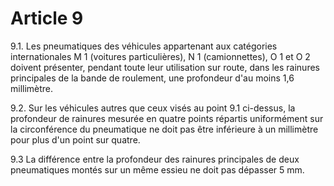 # Article 9

9.1. Les pneumatiques des véhicules appartenant aux catégories internationales M 1 (voitures particulières), N 1 (camionnettes), O 1 et O 2 doivent présenter, pendant toute leur utilisation sur route, dans les rainures principales de la bande de roulement, une profondeur d'au moins 1,6 millimètre.

9.2. Sur les véhicules autres que ceux visés au point 9.1 ci-dessus, la profondeur de rainures mesurée en quatre points répartis uniformément sur la circonférence du pneumatique ne doit pas être inférieure à un millimètre pour plus d'un point sur quatre.

9.3 La différence entre la profondeur des rainures principales de deux pneumatiques montés sur un même essieu ne doit pas dépasser 5 mm.
